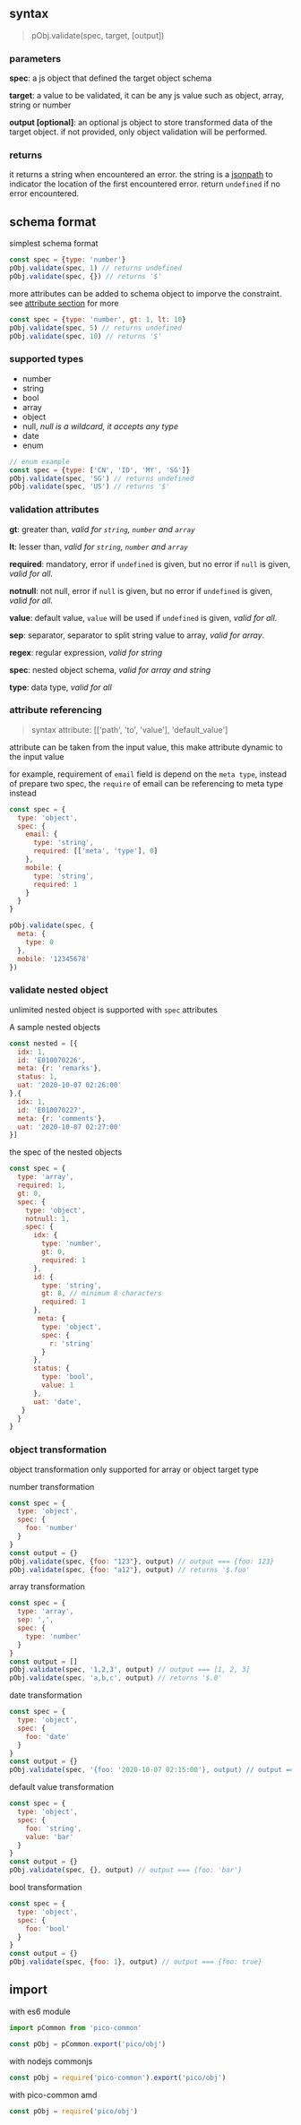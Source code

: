 ## syntax
> pObj.validate(spec, target, [output])

### parameters
__spec__: a js object that defined the target object schema

__target__: a value to be validated, it can be any js value such as object, array, string or number

__output [optional]__: an optional js object to store transformed data of the target object. if not provided, only object validation will be performed.

### returns
it returns a string when encountered an error. the string is a [jsonpath](https://www.baeldung.com/guide-to-jayway-jsonpath) to indicator the location of
the first encountered error. return `undefined` if no error encountered.

## schema format
simplest schema format
```js
const spec = {type: 'number'}
pObj.validate(spec, 1) // returns undefined
pObj.validate(spec, {}) // returns '$'
```

more attributes can be added to schema object to imporve the constraint. see [attribute section](#validation-attributes) for more
```js
const spec = {type: 'number', gt: 1, lt: 10}
pObj.validate(spec, 5) // returns undefined
pObj.validate(spec, 10) // returns '$'
```

### supported types
- number
- string
- bool
- array
- object
- null, _null is a wildcard, it accepts any type_
- date
- enum

```js
// enum example
const spec = {type: ['CN', 'ID', 'MY', 'SG']}
pObj.validate(spec, 'SG') // returns undefined
pObj.validate(spec, 'US') // returns '$'
```

### validation attributes
__gt__: greater than, _valid for `string`, `number` and `array`_

__lt__: lesser than, _valid for `string`, `number` and `array`_

__required__: mandatory, error if `undefined` is given, but no error if `null` is given, _valid for all_. 

__notnull__: not null, error if `null` is given, but no error if `undefined` is given, _valid for all_. 

__value__: default value, `value` will be used if `undefined` is given, _valid for all_. 

__sep__: separator, separator to split string value to array, _valid for array_. 

__regex__: regular expression, _valid for string_

__spec__: nested object schema, _valid for array and string_

__type__: data type, _valid for all_

### attribute referencing
> syntax attribute: [['path', 'to', 'value'], 'default_value']

attribute can be taken from the input value, this make attribute dynamic to the input value

for example, requirement of `email` field is depend on the `meta type`, instead of prepare two spec, the `require` of email can be referencing to meta type instead
```js
const spec = {
  type: 'object',
  spec: {
    email: {
      type: 'string',
      required: [['meta', 'type'], 0]
    },
    mobile: {
      type: 'string',
      required: 1
    }
  }
}

pObj.validate(spec, {
  meta: {
    type: 0
  },
  mobile: '12345678'
})
```

### validate nested object
unlimited nested object is supported with `spec` attributes

A sample nested objects
```js
const nested = [{
  idx: 1,
  id: 'E010070226',
  meta: {r: 'remarks'},
  status: 1,
  uat: '2020-10-07 02:26:00'
},{
  idx: 1,
  id: 'E010070227',
  meta: {r: 'comments'},
  uat: '2020-10-07 02:27:00'
}]
```

the spec of the nested objects
```js
const spec = {
  type: 'array',
  required: 1,
  gt: 0,
  spec: {
    type: 'object',
    notnull: 1,
    spec: {
      idx: {
        type: 'number',
        gt: 0,
        required: 1
      },
      id: {
        type: 'string',
        gt: 8, // minimum 8 characters
        required: 1
      },
       meta: {
        type: 'object',
        spec: {
          r: 'string'
        }
      },
      status: {
        type: 'bool',
        value: 1
      },
      uat: 'date',
   }
  }
}
```
### object transformation
object transformation only supported for array or object target type

number transformation
```js
const spec = {
  type: 'object',
  spec: {
    foo: 'number'
  }
}
const output = {}
pObj.validate(spec, {foo: "123"}, output) // output === {foo: 123}
pObj.validate(spec, {foo: "a12"}, output) // returns '$.foo'
```

array transformation
```js
const spec = {
  type: 'array',
  sep: ',',
  spec: {
    type: 'number'
  }
}
const output = []
pObj.validate(spec, '1,2,3', output) // output === [1, 2, 3]
pObj.validate(spec, 'a,b,c', output) // returns '$.0'
```

date transformation
```js
const spec = {
  type: 'object',
  spec: {
    foo: 'date'
  }
}
const output = {}
pObj.validate(spec, '{foo: '2020-10-07 02:15:00'}, output) // output === {foo: [Date Object]}
```

default value transformation
```js
const spec = {
  type: 'object',
  spec: {
    foo: 'string',
    value: 'bar'
  }
}
const output = {}
pObj.validate(spec, {}, output) // output === {foo: 'bar'}
```

bool transformation
```js
const spec = {
  type: 'object',
  spec: {
    foo: 'bool'
  }
}
const output = {}
pObj.validate(spec, {foo: 1}, output) // output === {foo: true}
```

## import

with es6 module

```js
import pCommon from 'pico-common'

const pObj = pCommon.export('pico/obj')
```

with nodejs commonjs

```js
const pObj = require('pico-common').export('pico/obj')
```

with pico-common amd

```js
const pObj = require('pico/obj')
```
